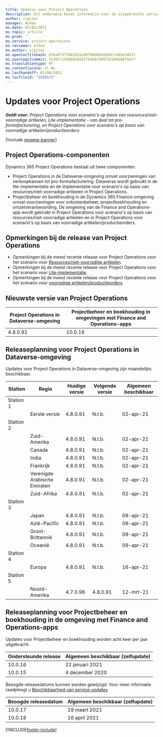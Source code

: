 ```yaml
---
title: Updates voor Project Operations
description: Dit onderwerp bevat informatie over de uitgebrachte versies van Dynamics 365 Project Operations.
author: sigitac
manager: Annbe
ms.date: 03/03/2021
ms.topic: article
ms.prod: ''
ms.service: project-operations
ms.reviewer: kfend
ms.author: sigitac
ms.openlocfilehash: 07ba97377841b1a2d8f96b60a926dc7499e345f1
ms.sourcegitcommit: 7e39fc1d50681850175428c909755204b08f0a77
ms.translationtype: HT
ms.contentlocale: nl-NL
ms.lasthandoff: 03/08/2021
ms.locfileid: "5556572"
---
```

# <a name="project-operations-updates"></a>Updates voor Project Operations

_**Geldt voor:** Project Operations voor scenario's op basis van resources/niet-voorradige artikelen, Lite-implementatie - van deal tot pro-formafacturering, en Project Operations voor scenario's op basis van voorradige artikelen/productieorders_

[!include [rename-banner](~/includes/cc-data-platform-banner.md)]

## <a name="project-operations-components"></a>Project Operations-componenten

Dynamics 365 Project Operations bestaat uit twee componenten:

- Project Operations in de Dataverse-omgeving omvat voorzieningen van verkoopkansen tot pro-formafacturering. Dataverse wordt gebruikt in de lite-implementatie en de implementatie voor scenario's op basis van resources/niet-voorradige artikelen in Project Operations.
- Projectbeheer en boekhouding in de Dynamics 365 Finance-omgeving omvat voorzieningen voor onkostenbeheer, projectboekhouding en omzetverantwoording. De omgeving van de Finance and Operations-app wordt gebruikt in Project Operations voor scenario's op basis van resources/niet-voorradige artikelen en in Project Operations voor scenario's op basis van voorradige artikelen/productieorders.

## <a name="project-operations-release-notes"></a>Opmerkingen bij de release van Project Operations
- Opmerkingen bij de meest recente release voor Project Operations voor het scenario voor [Resources/niet-voorradige artikelen](whats-new-mar-2021-resource-based.md).
- Opmerkingen bij de meest recente release voor Project Operations voor het scenario voor [Lite-implementatie](../pro/whats-new/whats-new-mar-2021-lite.md).
- Opmerkingen bij de meest recente release voor Project Operations voor het scenario voor [voorradige artikelen/productieorders](../prod-pma/whats-new/whats-new-jan-2021-stocked.md).

## <a name="project-operations-latest-version"></a>Nieuwste versie van Project Operations

| Project Operations in Dataverse-omgeving | Projectbeheer en boekhouding in omgevingen met Finance and Operations-apps |
| --- | --- |
| 4.8.0.91 | 10.0.16 |

## <a name="release-schedule-for-project-operations-on-dataverse-environment"></a>Releaseplanning voor Project Operations in Dataverse-omgeving

Updates voor Project Operations in Dataverse-omgeving zijn maandelijks beschikbaar. 

| Station   | Regio        | Huidige versie | Volgende versie | Algemeen beschikbaar |
|-----------|---------------|-----------------|--------------|---------------------|
| Station 1 |   &nbsp;      |    &nbsp;       | &nbsp;       |      &nbsp;         |
|   &nbsp;  | Eerste versie |  4.8.0.91       | N.t.b.     | 02-apr-21           |
| Station 2 |   &nbsp;      |    &nbsp;       | &nbsp;       |      &nbsp;         |
|   &nbsp;  | Zuid-Amerika |  4.8.0.91       | N.t.b.     | 02-apr-21           |
|    &nbsp; | Canada        |  4.8.0.91       | N.t.b.     | 02-apr-21           |
|   &nbsp;  | India         |  4.8.0.91       | N.t.b.     | 02-apr-21           |
|   &nbsp;  | Frankrijk         |  4.8.0.91       | N.t.b.     | 02-apr-21           |
|   &nbsp;  | Verenigde Arabische Emiraten         |  4.8.0.91       | N.t.b.     | 02-apr-21           |
|   &nbsp;  | Zuid-Afrika         |  4.8.0.91       | N.t.b.     | 02-apr-21           |
| Station 3  |      &nbsp;   |     &nbsp;      |     &nbsp;   |      &nbsp;         |
|   &nbsp;  | Japan         |  4.8.0.91       | N.t.b.     | 09-apr-21           |
|   &nbsp;  | Azië-Pacific  |  4.8.0.91       | N.t.b.     | 09-apr-21           |
|   &nbsp;  | Groot-Brittannië |  4.8.0.91       | N.t.b.     | 09-apr-21           |
|   &nbsp;  | Oceanië       |  4.8.0.91       | N.t.b.     | 09-apr-21           |
| Station 4 |     &nbsp;    |     &nbsp;      |     &nbsp;   |      &nbsp;         |
|   &nbsp;  | Europa        |  4.8.0.91       | N.t.b.     | 16-apr-21           |
| Station 5 |     &nbsp;    |     &nbsp;      |     &nbsp;   |      &nbsp;         |
|   &nbsp;  | Noord-Amerika |  4.7.0.96       | 4.8.0.91     | 12-mrt-21           |

## <a name="release-schedule-for-project-management-and-accounting-in-the-finance-and-operations-apps-environment"></a>Releaseplanning voor Projectbeheer en boekhouding in de omgeving met Finance and Operations-apps

Updates voor Projectbeheer en boekhouding worden acht keer per jaar uitgebracht.

| Ondersteunde release | Algemeen beschikbaar (zelfupdate) |
| --- | --- |
| 10.0.16 | 22 januari 2021 |
| 10.0.15 | 4 december 2020 |


Beoogde releasedatums kunnen worden gewijzigd. Voor meer informatie raadpleegt u [Beschikbaarheid van service-updates](https://docs.microsoft.com/dynamics365/fin-ops-core/fin-ops/get-started/public-preview-releases?toc=/dynamics365/finance/toc.json).

| Beoogde releasedatum | Algemeen beschikbaar (zelfupdate) |
| --- | --- |
| 10.0.17 | 19 maart 2021 |
| 10.0.18 | 16 april 2021 |


[!INCLUDE[footer-include](../includes/footer-banner.md)]
